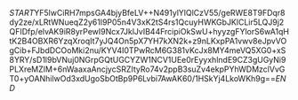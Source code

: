$START$YF5lwCiRH7mpsGA4bjyBfeLV++N491ylYlQlCzV55/geRWE8T9FDqr8dy2ze/xLRtWNueqZ2y61l9P05n4V3xK2tS4rs1QcuyHWKGbJKlCLir5LQJ9j2QFIDfp/elvAK9iR8yrPewI9Ncx7JklJvIB44FrcipiOkSwU+hyyzgFYlorS6wA1qHtK2B4OBXR6YzqXroqIt7yJQ4On5pX7YH7kXN2k+z9nLKxpPA1vwv8eJpvVOgCib+FJbdDCOoMki2nu/KYV4I0TPwRcM6G381vKcJx8MY4meVQ5XG0+xS8YRY/sD1l9bVNuj0NGrpGQtUGCYZW1NCV1UEe0rEyyxhlndE9CZ3gUGyNi9PLXreMZIM+6nWaaxaAncjycSRZItyRo74v2ppB3suZv4ekpPYhWDMzclVvGT0+yOANhilwOd3xdUgoSbOtBp9P6Lvbi7AwAK60/1HSkYj4LkoWKh9g==$END$